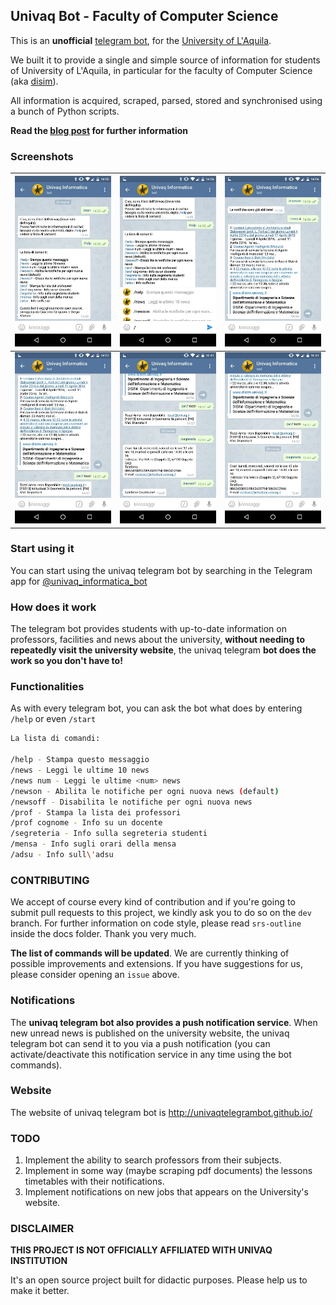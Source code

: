 ## Univaq Bot - Faculty of Computer Science

This is an **unofficial** [telegram bot](https://telegram.org/blog/bot-revolution), for the [University of L'Aquila](http://univaq.it).

We built it to provide a single and simple source of information for students of University of L'Aquila, in particular for the faculty of Computer Science (aka [disim](http://www.disim.univaq.it)).

All information is acquired, scraped, parsed, stored and synchronised using a bunch of Python scripts.

**Read the [blog post](http://blog.giacomocerquone.com/how-we-built-our-university-s-bot/) for further information**

### Screenshots
![screen1](screenshots/screen1.jpg) | ![screen2](screenshots/screen2.jpg) | ![screen3](screenshots/screen3.jpg)
--- | --- | ---
![screen4](screenshots/screen4.jpg) | ![screen5](screenshots/screen5.jpg) | ![screen6](screenshots/screen6.jpg)

### Start using it

You can start using the univaq telegram bot by searching in the Telegram app for [@univaq_informatica_bot](https://telegram.me/univaq_informatica_bot)

### How does it work

The telegram bot provides students with up-to-date information on professors, facilities and news about the university, **without needing to repeatedly visit the university website**, the univaq telegram **bot does the work so you don't have to!**

### Functionalities

As with every telegram bot, you can ask the bot what does by entering `/help` or even `/start`

```sh
La lista di comandi:

/help - Stampa questo messaggio
/news - Leggi le ultime 10 news
/news num - Leggi le ultime <num> news
/newson - Abilita le notifiche per ogni nuova news (default)
/newsoff - Disabilita le notifiche per ogni nuova news
/prof - Stampa la lista dei professori
/prof cognome - Info su un docente
/segreteria - Info sulla segreteria studenti
/mensa - Info sugli orari della mensa
/adsu - Info sull\'adsu
```

### CONTRIBUTING
We accept of course every kind of contribution and if you're going to submit pull requests to this project, we kindly ask you to do so on the `dev` branch.
For further information on code style, please read `srs-outline` inside the docs folder. Thank you very much.

**The list of commands will be updated**. We are currently thinking of possible improvements and extensions.  If you have suggestions for us, please consider opening an `issue` above.

### Notifications

The **univaq telegram bot also provides a push notification service**. When new unread news is published on the university website, the univaq telegram bot can send it to you via a push notification (you can activate/deactivate this notification service in any time using the bot commands).

### Website

The website of univaq telegram bot is http://univaqtelegrambot.github.io/

### TODO

1. Implement the ability to search professors from their subjects.
2. Implement in some way (maybe scraping pdf documents) the lessons timetables with their notifications.
3. Implement notifications on new jobs that appears on the University's website.

### DISCLAIMER

**THIS PROJECT IS NOT OFFICIALLY AFFILIATED WITH UNIVAQ INSTITUTION**

It's an open source project built for didactic purposes.  Please help us to make it better.
